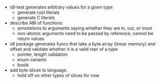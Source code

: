 * idl-test generates arbitrary values for a given type
    * generate rust literals
    * generate C literals
* describe ABI of functions:
    * annotations to arguments saying whether they are in, out, or inout
    * non-atomic arguments need to be passed by reference, cannot be return values
* idl package generates funcs that take a byte array (linear memory) and offset
  and validate whether it is a valid repr of a type
    * pointer, length validation
    * enum variants
    * bools
* add byte slices to language.
    * hold off on other types of slices for now
